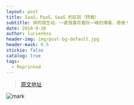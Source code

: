 ```yaml
---
layout: post
title: IaaS，PaaS，SaaS 的区别（转载）
subtitle: 讲的很生动，一直很喜欢看阮一峰的博客，感谢！
date: 2018-9-30
author: lucienhsu
header-img: img/post-bg-default.jpg
header-mask: 0.5
stickie: false
catalog: true
tags:
  - Reprinted
---
```


> [原文地址](http://www.ruanyifeng.com/blog/2017/07/iaas-paas-saas.html)

![mark](http://pa99q7scc.bkt.clouddn.com/blog/180930/hELdJBmLLE.png?imageslim)